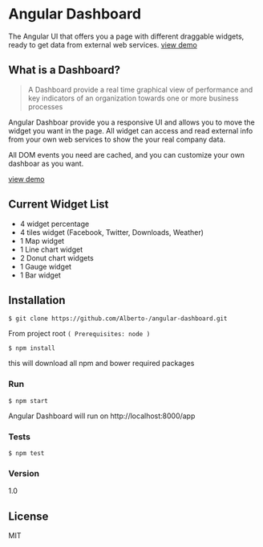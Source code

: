 # Angular Dashboard

The Angular UI that offers you a page with different draggable widgets, ready to get data from external web services. [view demo]

## What is a Dashboard?
>A Dashboard provide a real time graphical view of performance and key indicators of an organization towards one or more business processes

Angular Dashboar provide you a responsive UI and allows you to move the widget you want in the page.
All widget can access and read external info from your own web services to show the your real company data.


All DOM events you need are cached, and you can customize your own dashboar as you want.

[view demo]

## Current Widget List

  - 4 widget percentage
  - 4 tiles widget (Facebook, Twitter, Downloads, Weather)
  - 1 Map widget
  - 1 Line chart widget
  - 2 Donut chart widgets
  - 1 Gauge widget
  - 1 Bar widget


## Installation

```
$ git clone https://github.com/Alberto-/angular-dashboard.git
```

From project root `(
Prerequisites: node
)`


```
$ npm install
```
this will download all npm and bower required packages


### Run

```
$ npm start
```

Angular Dashboard will run on http://localhost:8000/app


### Tests
```
$ npm test
```

### Version
1.0 

## License

MIT 


[view demo]: <http://angulardashboard-enta.rhcloud.com/app/>
